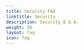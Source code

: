 ```yaml
---
title: Security FAQ
linktitle: Security
description: Security Q & A.
weight: 30
layout: faq
icon: faq
---
```

